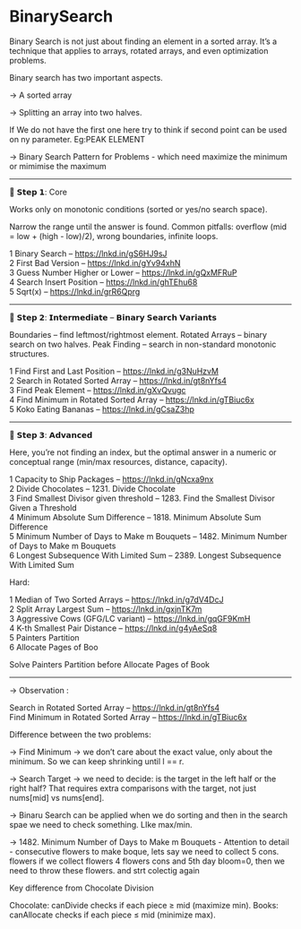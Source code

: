 # BinarySearch


Binary Search is not just about finding an element in a sorted array. It’s a technique that applies to arrays, rotated arrays, and even optimization problems. 


Binary search has two important aspects.

-> A sorted array

-> Splitting an array into two halves. 

If We do not have the first one here try to think if second point can be used on ny parameter.
Eg:PEAK ELEMENT


-> Binary Search Pattern for Problems -  which need  maximize the minimum or mimimise the maximum
________________________




🔹 𝗦𝘁𝗲𝗽 𝟭:  Core

Works only on monotonic conditions (sorted or yes/no search space).

Narrow the range until the answer is found.
Common pitfalls: overflow (mid = low + (high - low)/2), wrong boundaries, infinite loops.


1️ Binary Search – https://lnkd.in/gS6HJ9sJ  
2️ First Bad Version – https://lnkd.in/gYv94xhN  
3️ Guess Number Higher or Lower – https://lnkd.in/gQxMFRuP  
4️ Search Insert Position – https://lnkd.in/ghTEhu68  
5️ Sqrt(x) – https://lnkd.in/grR6Qprg  



______________________________


🔹 𝗦𝘁𝗲𝗽 𝟮: 𝗜𝗻𝘁𝗲𝗿𝗺𝗲𝗱𝗶𝗮𝘁𝗲 – 𝗕𝗶𝗻𝗮𝗿𝘆 𝗦𝗲𝗮𝗿𝗰𝗵 𝗩𝗮𝗿𝗶𝗮𝗻𝘁𝘀

Boundaries – find leftmost/rightmost element.
Rotated Arrays – binary search on two halves.
Peak Finding – search in non-standard monotonic structures.


1️ Find First and Last Position – https://lnkd.in/g3NuHzvM  
2️ Search in Rotated Sorted Array – https://lnkd.in/gt8nYfs4  
3️ Find Peak Element – https://lnkd.in/gXvQvugc  
4️ Find Minimum in Rotated Sorted Array – https://lnkd.in/gTBiuc6x  
5️ Koko Eating Bananas – https://lnkd.in/gCsaZ3hp  

__________________________________



🔹 𝗦𝘁𝗲𝗽 𝟯: 𝗔𝗱𝘃𝗮𝗻𝗰𝗲𝗱 

Here, you’re not finding an index, but the optimal answer in a numeric or conceptual range (min/max resources, distance, capacity).


1️ Capacity to Ship Packages – https://lnkd.in/gNcxa9nx  
2️ Divide Chocolates – 1231. Divide Chocolate  
3️ Find Smallest Divisor given threshold – 1283. Find the Smallest Divisor Given a Threshold  
4️ Minimum Absolute Sum Difference – 1818. Minimum Absolute Sum Difference  
5️ Minimum Number of Days to Make m Bouquets – 1482. Minimum Number of Days to Make m Bouquets  
6️ Longest Subsequence With Limited Sum – 2389. Longest Subsequence With Limited Sum


Hard:

1️ Median of Two Sorted Arrays – https://lnkd.in/g7dV4DcJ  
2️ Split Array Largest Sum – https://lnkd.in/gxjnTK7m  
3️ Aggressive Cows (GFG/LC variant) – https://lnkd.in/gqGF9KmH  
4️ K-th Smallest Pair Distance – https://lnkd.in/g4yAeSq8  
5️ Painters Partition  
6️ Allocate Pages of Boo

Solve Painters Partition before Allocate Pages of Book




_____________________


-> Observation :

 Search in Rotated Sorted Array – https://lnkd.in/gt8nYfs4  
 Find Minimum in Rotated Sorted Array – https://lnkd.in/gTBiuc6x  

Difference between the two problems:

-> Find Minimum → we don’t care about the exact value, only about the minimum. So we can keep shrinking until l == r.

-> Search Target → we need to decide: is the target in the left half or the right half?
That requires extra comparisons with the target, not just nums[mid] vs nums[end].



-> Binaru Search can be applied when we do sorting and then in the search spae we need to check something.
LIke max/min.


-> 1482. Minimum Number of Days to Make m Bouquets -  Attention to detail - consecutive flowers to make boque, lets say we need to collect 5 cons. flowers
if we collect flowers 4 flowers cons and 5th day bloom=0, then we need to throw these flowers. and strt colectig again




Key difference from Chocolate Division

Chocolate: canDivide checks if each piece ≥ mid (maximize min).
Books: canAllocate checks if each piece ≤ mid (minimize max).
